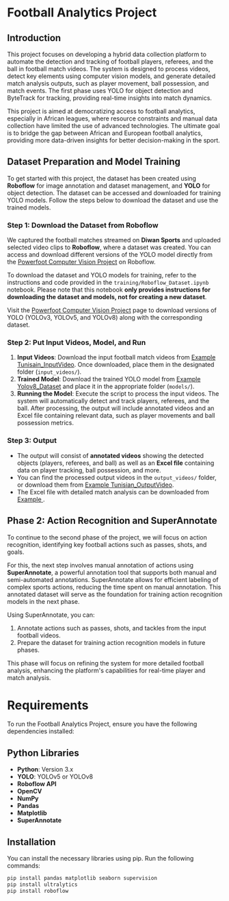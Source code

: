 # Football Analytics Project

## Introduction

This project focuses on developing a hybrid data collection platform to automate the detection and tracking of football players, referees, and the ball in football match videos. The system is designed to process videos, detect key elements using computer vision models, and generate detailed match analysis outputs, such as player movement, ball possession, and match events. The first phase uses YOLO for object detection and ByteTrack for tracking, providing real-time insights into match dynamics.

This project is aimed at democratizing access to football analytics, especially in African leagues, where resource constraints and manual data collection have limited the use of advanced technologies. The ultimate goal is to bridge the gap between African and European football analytics, providing more data-driven insights for better decision-making in the sport.

## Dataset Preparation and Model Training

To get started with this project, the dataset has been created using **Roboflow** for image annotation and dataset management, and **YOLO** for object detection. The dataset can be accessed and downloaded for training YOLO models. Follow the steps below to download the dataset and use the trained models.

### Step 1: Download the Dataset from Roboflow

We captured the football matches streamed on **Diwan Sports** and uploaded selected video clips to **Roboflow**, where a dataset was created. You can access and download different versions of the YOLO model directly from the [Powerfoot Computer Vision Project](https://universe.roboflow.com/esprit-po5qf/powerfoot) on Roboflow.

To download the dataset and YOLO models for training, refer to the instructions and code provided in the `training/Roboflow_Dataset.ipynb` notebook. Please note that this notebook **only provides instructions for downloading the dataset and models, not for creating a new dataset**.

Visit the [Powerfoot Computer Vision Project](https://universe.roboflow.com/esprit-po5qf/powerfoot) page to download versions of YOLO (YOLOv3, YOLOv5, and YOLOv8) along with the corresponding dataset.

### Step 2: Put Input Videos, Model, and Run

1. **Input Videos**: Download the input football match videos from [Example Tunisain_InputVideo](https://drive.google.com/file/d/1HkajT-JujZwkUuqEkI6U6CuCwx7BfcWS/view?usp=drive_link). Once downloaded, place them in the designated folder (`input_videos/`).
2. **Trained Model**: Download the trained YOLO model from [Example Yolov8_Dataset](https://drive.google.com/file/d/13WSdTF2D-uc_aSkuAIsdG9cetyqPvZaX/view?usp=drive_link) and place it in the appropriate folder (`models/`).
3. **Running the Model**: Execute the script to process the input videos. The system will automatically detect and track players, referees, and the ball. After processing, the output will include annotated videos and an Excel file containing relevant data, such as player movements and ball possession metrics.

### Step 3: Output

- The output will consist of **annotated videos** showing the detected objects (players, referees, and ball) as well as an **Excel file** containing data on player tracking, ball possession, and more.
- You can find the processed output videos in the `output_videos/` folder, or download them from [Example Tunisian_OutputVideo](https://drive.google.com/file/d/1s2TuhMSsJfWNaijPv8VvBsUkiXqQ2lEj/view?usp=drive_link).
- The Excel file with detailed match analysis can be downloaded from [Example ](https://docs.google.com/spreadsheets/d/1fCGVFfCSkONewrB1hoJljajUjM2X1Ue7/edit?usp=drive_link&ouid=112565924282064934387&rtpof=true&sd=true).

## Phase 2: Action Recognition and SuperAnnotate

To continue to the second phase of the project, we will focus on action recognition, identifying key football actions such as passes, shots, and goals.

For this, the next step involves manual annotation of actions using **SuperAnnotate**, a powerful annotation tool that supports both manual and semi-automated annotations. SuperAnnotate allows for efficient labeling of complex sports actions, reducing the time spent on manual annotation. This annotated dataset will serve as the foundation for training action recognition models in the next phase.

Using SuperAnnotate, you can:

1. Annotate actions such as passes, shots, and tackles from the input football videos.
2. Prepare the dataset for training action recognition models in future phases.

This phase will focus on refining the system for more detailed football analysis, enhancing the platform's capabilities for real-time player and match analysis.

# Requirements

To run the Football Analytics Project, ensure you have the following dependencies installed:

## Python Libraries

- **Python**: Version 3.x
- **YOLO**: YOLOv5 or YOLOv8
- **Roboflow API**
- **OpenCV**
- **NumPy**
- **Pandas**
- **Matplotlib**
- **SuperAnnotate**

## Installation

You can install the necessary libraries using pip. Run the following commands:

```bash
pip install pandas matplotlib seaborn supervision
pip install ultralytics
pip install roboflow

